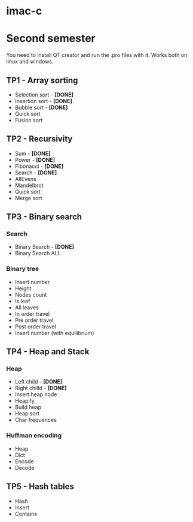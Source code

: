 # imac-c

# Second semester

You need to install QT creator and run the .pro files with it. Works both on linux and windows.

## TP1 - Array sorting

- Selection sort - **[DONE]**
- Insertion sort - **[DONE]**
- Bubble sort - **[DONE]**
- Quick sort
- Fusion sort

## TP2 - Recursivity

- Sum - **[DONE]**
- Power - **[DONE]**
- Fibonacci - **[DONE]**
- Search - **[DONE]**
- AllEvens
- Mandelbrot
- Quick sort
- Merge sort

## TP3 - Binary search

### Search

- Binary Search - **[DONE]**
- Binary Search ALL

### Binary tree

- Insert number
- Height
- Nodes count
- Is leaf
- All leaves
- In order travel
- Pre order travel
- Post order travel
- Insert number (with equilibrium)

## TP4 - Heap and Stack

### Heap

- Left child - **[DONE]**
- Right chilld - **[DONE]**
- Insert heap node
- Heapify
- Build heap
- Heap sort
- Char frequences

### Huffman encoding

- Heap
- Dict
- Encode
- Decode

## TP5 - Hash tables

- Hash
- Insert
- Contains
